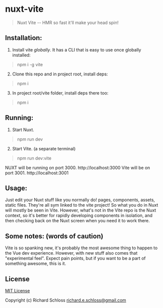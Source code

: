 # nuxt-vite

> Nuxt Vite -- HMR so fast it'll make your head spin!

## Installation:

1. Install vite *globally*. It has a CLI that is easy to use once globally installed:

> npm i -g vite

2. Clone this repo and in project root, install deps:

> npm i

3. In project root/vite folder, install deps there too:

> npm i

## Running:

1. Start Nuxt. 

> npm run dev

2. Start Vite. (a separate terminal)

> npm run dev:vite

NUXT will be running on port 3000. http://localhost:3000
Vite will be on port 3001. http://localhost:3001

## Usage:

Just edit your Nuxt stuff like you normally do! pages, components, assets, static files. They're all sym linked to the vite project! So what you do in Nuxt will mostly be seen in Vite. However, what's not in the Vite repo is the Nuxt context, so it's better for rapidly developing components in isolation, and then checking back on the Nuxt screen when you need it to work there.

## Some notes: (words of caution)

Vite is so spanking new, it's probably the most awesome thing to happen to the Vue dev experience. However, with new stuff also comes that "experimental feel". Expect pain points, but if you want to be a part of something awesome, this is it.

## License

[MIT License](./LICENSE)

Copyright (c) Richard Schloss <richard.e.schloss@gmail.com>
